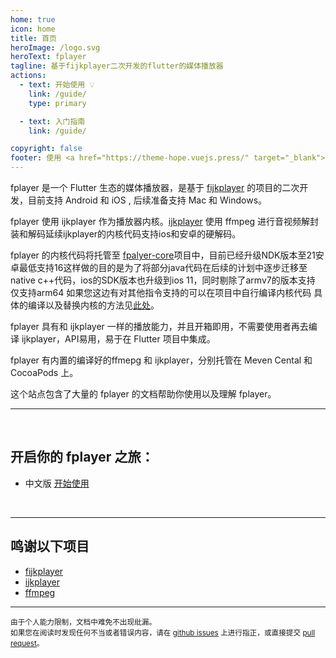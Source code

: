 ```yaml
---
home: true
icon: home
title: 首页
heroImage: /logo.svg
heroText: fplayer
tagline: 基于fijkplayer二次开发的flutter的媒体播放器
actions:
  - text: 开始使用 💡
    link: /guide/
    type: primary

  - text: 入门指南
    link: /guide/

copyright: false
footer: 使用 <a href="https://theme-hope.vuejs.press/" target="_blank">VuePress Theme Hope</a> 主题, 版权所有 © fplayer -- Flutter plugin for video player 2023
---
```



fplayer 是一个 Flutter 生态的媒体播放器，是基于 [fijkplayer](https://github.com/befovy/fijkplayer) 的项目的二次开发，目前支持 Android 和 iOS , 后续准备支持 Mac 和 Windows。

fplayer 使用 ijkplayer 作为播放器内核。[ijkplayer](https://github.com/bilibili/ijkplayer) 使用 ffmpeg 进行音视频解封装和解码延续ijkplayer的内核代码支持ios和安卓的硬解码。

fplayer 的内核代码将托管至 [fpalyer-core](https://github.com/FlutterPlayer/ijkplayer)项目中，目前已经升级NDK版本至21安卓最低支持16这样做的目的是为了将部分java代码在后续的计划中逐步迁移至native c++代码，ios的SDK版本也升级到ios 11，同时剔除了armv7的版本支持 仅支持arm64 如果您这边有对其他指令支持的可以在项目中自行编译内核代码 具体的编译以及替换内核的方法见[此处](/core)。

fplayer 具有和 ijkplayer 一样的播放能力，并且开箱即用，不需要使用者再去编译 ijkplayer，API易用，易于在 Flutter 项目中集成。

fplayer 有内置的编译好的ffmepg 和 ijkplayer，分别托管在 Meven Cental 和 CocoaPods 上。

这个站点包含了大量的 fplayer 的文档帮助你使用以及理解 fplayer。

------
&nbsp; 

## 开启你的 fplayer 之旅：

* 中文版 [开始使用](/)
<!-- * English Version [Getting Started](/en/) -->

<!-- * Read news, hints and tips on our [developer blog][]. -->
<!-- * Read the latest [release notes][]. -->
<!-- * Browse the library [Javadoc][]. -->
<!-- * Browse the source code for the [latest release][] and current [tip of tree][]. -->
&nbsp;

------

## 鸣谢以下项目

* [fijkplayer](https://github.com/befovy/fijkplayer)
* [ijkplayer](https://github.com/bilibili/ijkplayer)
* [ffmpeg](https://github.com/FFmpeg/FFmpeg)

------

<span><small> 由于个人能力限制，文档中难免不出现纰漏。  
如果您在阅读时发现任何不当或者错误内容，请在 [github issues](https://github.com/FlutterPlayer/fplayer/issues) 上进行指正，或直接提交 [pull request](https://github.com/FlutterPlayer/fplayer/pulls)。 </small></span>
